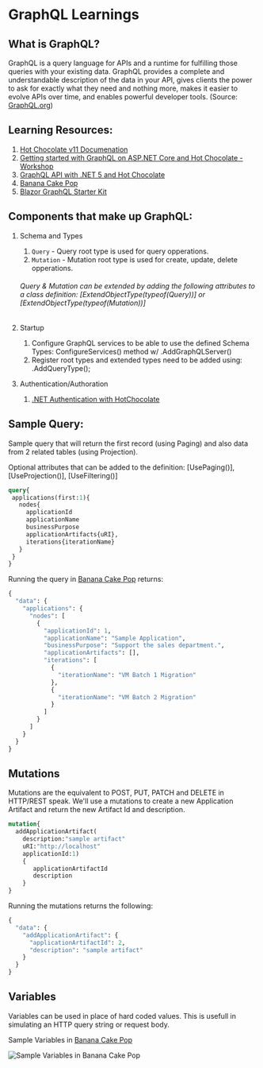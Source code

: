 # GraphQL Learnings

## What is GraphQL?

GraphQL is a query language for APIs and a runtime for fulfilling those queries with your existing data. GraphQL provides a complete and understandable description of the data in your API, gives clients the power to ask for exactly what they need and nothing more, makes it easier to evolve APIs over time, and enables powerful developer tools. (Source: [GraphQL.org](https://graphql.org/))

## Learning Resources:

1. [Hot Chocolate v11 Documenation](https://chillicream.com/docs/hotchocolate)
2. [Getting started with GraphQL on ASP.NET Core and Hot Chocolate - Workshop](https://github.com/ChilliCream/graphql-workshop)
3. [GraphQL API with .NET 5 and Hot Chocolate](https://youtu.be/HuN94qNwQmM)
4. [Banana Cake Pop](https://github.com/microsoft/emerging-opportunities/tree/main/MotherBox/Banana%20Cake%20Pop)
5. [Blazor GraphQL Starter Kit](https://github.com/microsoft/blazor-graphql-starter-kit)

## Components that make up GraphQL:

1. Schema and Types
   1. `Query` - Query root type is used for query opperations.
   1. `Mutation` - Mutation root type is used for create, update, delete opperations.

    ###### Query & Mutation can be extended by adding the following attributes to a class definition: [ExtendObjectType(typeof(Query))] or [ExtendObjectType(typeof(Mutation))]
   
2. Startup
    1. Configure GraphQL services to be able to use the defined Schema Types: ConfigureServices() method w/ .AddGraphQLServer()
    1. Register root types and extended types need to be added using: .AddQueryType<QueryType>();

3. Authentication/Authoration
    1. [.NET Authentication with HotChocolate](https://github.com/microsoft/emerging-opportunities/tree/main/.NET/Authentication)
  
## Sample Query:
  
Sample query that will return the first record (using Paging) and also data from 2 related tables (using Projection).

Optional attributes that can be added to the definition:  [UsePaging()], [UseProjection()], [UseFiltering()] 

```GraphQL
query{
 applications(first:1){
   nodes{
     applicationId
     applicationName
     businessPurpose
     applicationArtifacts{uRI}, 
     iterations{iterationName}
   }
 }
}
```
   
Running the query in [Banana Cake Pop](https://github.com/microsoft/emerging-opportunities/tree/main/MotherBox/Banana%20Cake%20Pop) returns:
```GraphQL
{
  "data": {
    "applications": {
      "nodes": [
        {
          "applicationId": 1,
          "applicationName": "Sample Application",
          "businessPurpose": "Support the sales department.",
          "applicationArtifacts": [],
          "iterations": [
            {
              "iterationName": "VM Batch 1 Migration"
            },
            {
              "iterationName": "VM Batch 2 Migration"
            }
          ]
        }
      ]
    }
  }
}
```

## Mutations
 
Mutations are the equivalent to POST, PUT, PATCH and DELETE in HTTP/REST speak.  We'll use a mutations to create a new Application Artifact and return the new Artifact Id and description.
   
```GraphQL
mutation{
  addApplicationArtifact(
    description:"sample artifact"
    uRI:"http://localhost"
    applicationId:1)
    {
       applicationArtifactId
       description
    }
}   
```
  
Running the mutations returns the following:
   
```GraphQL
{
  "data": {
    "addApplicationArtifact": {
      "applicationArtifactId": 2,
      "description": "sample artifact"
    }
  }
}
```

## Variables
   
Variables can be used in place of hard coded values.  This is usefull in simulating an HTTP query string or request body.

Sample Variables in [Banana Cake Pop](https://github.com/microsoft/emerging-opportunities/tree/main/MotherBox/Banana%20Cake%20Pop)
   
![Sample Variables in Banana Cake Pop](https://github.com/microsoft/emerging-opportunities/blob/main/MotherBox/GraphQL/Variables.png)

